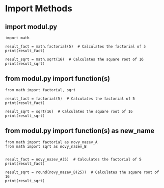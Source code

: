 # Import Methods

## import modul.py
```Py
import math

result_fact = math.factorial(5)  # Calculates the factorial of 5
print(result_fact)

result_sqrt = math.sqrt(16)  # Calculates the square root of 16
print(result_sqrt)
```

## from modul.py import function(s)
```Py
from math import factorial, sqrt

result_fact = factorial(5)  # Calculates the factorial of 5
print(result_fact)

result_sqrt = sqrt(16)  # Calculates the square root of 16
print(result_sqrt)
```

## from modul.py import function(s) as new_name
```Py
from math import factorial as novy_nazev_A
from math import sqrt as novy_nazev_B


result_fact = novy_nazev_A(5)  # Calculates the factorial of 5
print(result_fact)

result_sqrt = round(novy_nazev_B(25))  # Calculates the square root of 16
print(result_sqrt)
```

